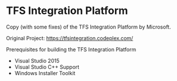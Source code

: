 # TFS Integration Platform
Copy (with some fixes) of the TFS Integration Platform by Microsoft.

Original Project: https://tfsintegration.codeplex.com/

Prerequisites for building the TFS Integration Platform 

- Visual Studio 2015 
- Visual Studio C++ Support
- Windows Installer Toolkit

